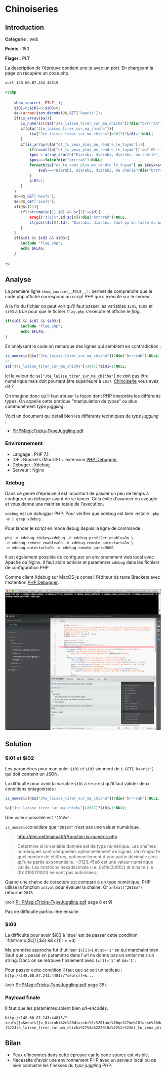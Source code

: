 # Chinoiseries

## Introduction

**Catégorie** : web

**Points** : 150

**Flager** : PLT

La description de l'épreuve contient une ip avec un port. En chargeant la page on récupère un code php.

```zsh
curl 148.60.87.243 44815
```

```php
<?php

    show_source(__FILE__);
    $i01=0;$i02=0;$i03=0;
    $a=(array)json_decode(@$_GET['kaaris']);
    if(is_array($a)){
       is_numeric(@$a["Jte_laisse_tirer_sur_ma_chicha"])?die("brrrrah"):NULL;
       if(@$a["Jte_laisse_tirer_sur_ma_chicha"]){
           ($a["Jte_laisse_tirer_sur_ma_chicha"]>2017)?$i01=1:NULL;
       }
       if(is_array(@$a["et_tu_veux_plus_me_rendre_le_tuyau"])){
           if(count($a["et_tu_veux_plus_me_rendre_le_tuyau"])!==7 OR !is_array($a["et_tu_veux_plus_me_rendre_le_tuyau"][0])) die("brrrrah");
           $pos = array_search("Diarabi, diarabi, diarabi, ma chérie", $a["a2"]);
           $pos===false?die("brrrrah"):NULL;
           foreach($a["et_tu_veux_plus_me_rendre_le_tuyau"] as $key=>$val){
               $val==="Diarabi, diarabi, diarabi, ma chérie"?die("brrrrah"):NULL;
           }
           $i02=1;
       }
    }
    $c=@$_GET['meufs'];
    $d=@$_GET['seufs'];
    if(@$c[1]){
       if(!strcmp($c[1],$d) && $c[1]!==$d){
           eregi("3|1|c",$d.$c[0])?die("brrrrah"):NULL;
           strpos(($c[0].$d), "Diarabi, diarabi, faut qu'on fasse du wari")?$i03=1:NULL;
       }
    }
    if($i01 && $i02 && $i03){
       include "flag.php";
       echo $FL4G;
    }

?>
```

## Analyse

La première ligne `show_source(__FILE__);` permet de comprendre que le code php affiché correspond au script PHP qui s'execute sur le serveur.

A la fin du fichier on peut voir qu'il faut passer les variables `$i01`, `$i02` et `$i03` à *true* pour que le fichier `flag.php` s'execute et affiche le *flag*.

```php
if($i01 && $i02 && $i03){
       include "flag.php";
       echo $FL4G;
}
```

En analysant le code on remarque des lignes qui semblent en contradiction :

```php
is_numeric(@$a["Jte_laisse_tirer_sur_ma_chicha"])?die("brrrrah"):NULL;
//...
$a["Jte_laisse_tirer_sur_ma_chicha"]>2017)?$i01=1:NULL;
```

Ici la valeur de `$a["Jte_laisse_tirer_sur_ma_chicha"]` ne doit pas être numérique mais doit pourtant être supérieure à `2017`. [Chinoiserie](http://www.larousse.fr/dictionnaires/francais/chinoiserie/15393)
 vous avez dit ?

On imagine donc qu'il faut abuser la façon dont PHP interprète les différents types. On appelle cette pratique "manipulation de types" ou plus communément *type juggling*. 

Voici un document qui détail bien les différents techniques de *type juggling* :

 - [PHPMagicTricks-TypeJuggling.pdf](PHPMagicTricks-TypeJuggling.pdf)

### Environnement

 - Langage : PHP 7.1
 - IDE : Brackets (MacOS) + extension [PHP Debugger](https://github.com/spocke/php-debugger)
 - Debuger : Xdebug
 - Serveur : Nginx

### Xdebug

Dans ce genre d'épreuve il est important de passer un peu de temps à configurer un debuger avant de se lancer. Cela évite d'avancer en aveugle et vous donne une maitrise totale de l'execution. 

`xdebug` est un *debugger* PHP. Pour vérifier que xdebug est bien installé : `php -m | grep xdebug`

Pour lancer le script en mode debug depuis la ligne de commande :
```console
php -d xdebug.idekey=xdebug -d xdebug.profiler_enable=On \
-d xdebug.remote_enable=On -d xdebug.remote_autostart=On \
-d xdebug.autostart=On -d xdebug.remote_port=9000
```

Il est également possible de configurer un envionemment web local avec Apache ou Nginx. Il faut alors activier et paramètrer `xdebug` dans les fichiers de configuration PHP.

Comme client Xdebug sur MacOS je conseil l'éditeur de texte Brackets avec l'extention [PHP Debugger](https://github.com/spocke/php-debugger).


![chinoiseries-xdebug-brackets.png](./chinoiseries-xdebug-brackets.png)

## Solution

### $i01 et $i02

Les paramètres pour manipuler `$i01` et `$i02` viennent de `$_GET['kaaris']` qui doit contenir un JSON.

La difficulté pour avoir la variable `$i01` à `true` est qu'il faut valider deux conditions entagonistes :

```php
is_numeric(@$a["Jte_laisse_tirer_sur_ma_chicha"])?die("brrrrah"):NULL;
```

```php
$a["Jte_laisse_tirer_sur_ma_chicha"]>2017)?$i01=1:NULL;
```

Une valeur possible est `"2018m"`.

`is_numeric`considère que `"2018m"` n'est pas une valuer numérique.
>http://php.net/manual/fr/function.is-numeric.php
> 
>Détermine si la variable donnée est de type numérique. Les chaînes numériques sont composées optionnellement de signes, de n'importe quel nombre de chiffres, optionnellement d'une partie décimale ainsi qu'une partie exponentielle. +0123.45e6 est une valeur numérique valide. Les notations hexadécimale (i.e. 0xf4c3b00c) et binaire (i.e. 0b10100111001) ne sont pas autorisées.

Quand une chaine de caractère est comparé à un type numérique, PHP utilise la fonction `intval` pour évaluer la chaine. Or `intval("2018m")` retourne `2018`

(voir [PHPMagicTricks-TypeJuggling.pdf](PHPMagicTricks-TypeJuggling.pdf) page 8 et 9)

Pas de difficulté particulière ensuite.

### $i03

La difficulté pour avoir $i03 à `true` est de passer cette condition
`if(!strcmp($c[1],$d) && $c[1]!==$d)`

Ma première approche fut d'utiliser `$c[1]=1` et `$d='1'` se qui marchaint bien. Sauf que `1` passé en paramètre dans l'url ne donne pas un entier mais un string. Donc on se retrouve finalement avec `$c[1]='1'` et `$d='1'`.

Pour passer cette condition il faut que `$d` soit un tableau : `http://148.60.87.243:44815/?seufs[]=&...`

(voir [PHPMagicTricks-TypeJuggling.pdf](PHPMagicTricks-TypeJuggling.pdf) page 35). 

### Payload finale

Il faut que les paramètres soient bien url-encodés.

```
http://148.60.87.243:44815/?seufs[]=&meufs[]=_Diarabi%2c%20diarabi%2c%20faut%20qu%27on%20fasse%20du%20wari&meufs[]=a&kaaris={%22Jte_laisse_tirer_sur_ma_chicha%22%3a%222018a%22%2c%22et_tu_veux_plus_me_rendre_le_tuyau%22%3a[[]%2c2%2c3%2c4%2c5%2c6%2c7]}
```

## Bilan

 - Peux d'inconnes dans cette épreuve car le code source est visible.
 - Necessite d'avoir une environnement PHP avec un serveur local ou de bien connaitre les finesses du *type juggling* PHP.


